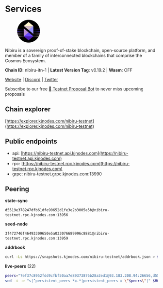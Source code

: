 # Services

<figure><img src="https://raw.githubusercontent.com/kj89/cosmos-images/main/logos/nibiru.png" alt=""><figcaption></figcaption></figure>

Nibiru is a sovereign proof-of-stake blockchain, open-source platform,  and member of a family of interconnected blockchains that comprise the Cosmos Ecosystem.

**Chain ID**: nibiru-itn-1 | **Latest Version Tag**: v0.19.2 | **Wasm**: OFF

[Website](https://nibiru.fi) | [Discord](https://discord.gg/nibirufi) | [Twitter](https://twitter.com/NibiruChain)



Subscribe to our free [🤖 Testnet Proposal Bot](https://t.me/kjnodes_testnet_proposal_bot) to never miss upcoming proposals


## Chain explorer
[https://explorer.kjnodes.com/nibiru-testnet](https://explorer.kjnodes.com/nibiru-testnet)

## Public endpoints

* api: [https://nibiru-testnet.api.kjnodes.com](https://nibiru-testnet.api.kjnodes.com)
* rpc: [https://nibiru-testnet.rpc.kjnodes.com](https://nibiru-testnet.rpc.kjnodes.com)
* grpc: nibiru-testnet.grpc.kjnodes.com:13990

## Peering

**state-sync**

```text
d5519e378247dfb61dfe90652d1fe3e2b3005a5b@nibiru-testnet.rpc.kjnodes.com:13956
```

**seed-node**

```text
3f472746f46493309650e5a033076689996c8881@nibiru-testnet.rpc.kjnodes.com:13959
```

**addrbook**
```bash
curl -Ls https://snapshots.kjnodes.com/nibiru-testnet/addrbook.json > $HOME/.nibid/config/addrbook.json
```

**live-peers** (22)
```bash
peers="7ef37c8952fdd9cfbf50aa7e89373876b28a3ed1@93.183.208.94:26656,d5519e378247dfb61dfe90652d1fe3e2b3005a5b@65.109.68.190:13956,a10fd4adadd7ca8f430ad88ffdc93366e9471b00@149.102.135.51:26656,74405e27923c1efe97fc678aa9f0357537a9b311@161.97.64.38:26656,65a213efcad697afb5a1303c7fe5be4168d9520c@43.154.103.36:26656,19fd0e304b15b5ce7abbbf27779eac77ca08fc23@65.109.157.236:46656,64fc94a56f69bae2ba8c23bfdf0f0c0ece535e68@184.174.34.119:26656,25e01aa86dae35ef0207991d1da02b7a9adf5e4a@38.242.219.103:26656,b6fe0cb29a6cca2acd41aade05c46272db5c7c0c@209.126.83.209:26656,33bae0a8e95d0adc364b5feb44a766100b927e86@91.196.164.89:26656,370107c2f46450646cfe87d59bd6684ec2231064@85.239.241.80:26656,acfb784350b9dd2558720d623fe25ac6fd4ac9d6@144.91.82.124:26656,e774ca76b7765c49e21daff712fbbc93815771ab@5.9.70.180:15662,7e75b2249d088a4dfc3b33f386c316cb47366d2b@195.3.221.48:11656,a6062857b20b62693523643cb19dc0f3dd4ee961@90.188.249.252:26656,dd58949cab9bf75a42b556d04d3a4b1bbfadd8b5@144.76.97.251:40656,05b0e8da493f0be9fd94350da52fb59c54cc897f@161.97.150.23:26656,f98a8229e5dc6da6d5e49fd4e115472df3d1773c@95.9.36.100:26656,c20a499a21668237d67b44d44623aaebedbea81f@173.249.20.170:26656,c8bb9b0d660d006f097bf5af4b21b2046dbe1ba3@93.183.208.65:26656,e6eb04d29739ccb134b4c7be12c774a78eb0f875@142.132.148.174:36656,b9f203a7d45a2a2766ff144ea9cc680987886772@85.239.242.186:26656"
sed -i -e "s|^persistent_peers *=.*|persistent_peers = \"$peers\"|" $HOME/.nibid/config/config.toml
```
